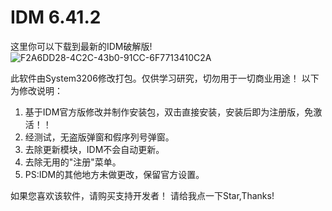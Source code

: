 # IDM 6.41.2
这里你可以下载到最新的IDM破解版!
![F2A6DD28-4C2C-43b0-91CC-6F7713410C2A](https://user-images.githubusercontent.com/82938236/180700540-f05d0bf2-2a26-4797-a788-793546049da2.png)

此软件由System3206修改打包。仅供学习研究，切勿用于一切商业用途！
以下为修改说明：
1. 基于IDM官方版修改并制作安装包，双击直接安装，安装后即为注册版，免激活！！
2. 经测试，无盗版弹窗和假序列号弹窗。
3. 去除更新模块，IDM不会自动更新。
4. 去除无用的"注册"菜单。
5. PS:IDM的其他地方未做更改，保留官方设置。

如果您喜欢该软件，请购买支持开发者！
请给我点一下Star,Thanks!
